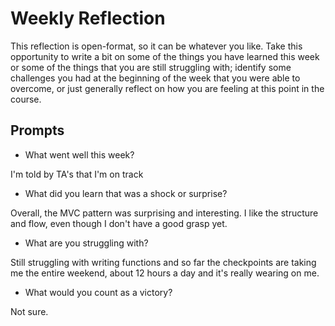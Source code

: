 # Weekly Reflection
This reflection is open-format, so it can be whatever you like. Take this opportunity to write a bit on some of the things you have learned this week or some of the things that you are still struggling with; identify some challenges you had at the beginning of the week that you were able to overcome, or just generally reflect on how you are feeling at this point in the course.


## Prompts
- What went well this week? 

I'm told by TA's that I'm on track

- What did you learn that was a shock or surprise?

Overall, the MVC pattern was surprising and interesting.  I like the structure and flow, even though I don't have a good grasp yet.

- What are you struggling with?

Still struggling with writing functions and so far the checkpoints are taking me the entire weekend, about 12 hours a day and it's really wearing on me.

- What would you count as a victory?

Not sure.
